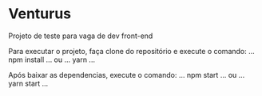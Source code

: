 # Venturus

Projeto de teste para vaga de dev front-end

Para executar o projeto, faça clone do repositório e execute o comando:
... npm install ...
ou
 ... yarn ...

 Após baixar as dependencias, execute o comando:
 ... npm start ...
 ou
 ... yarn start ...